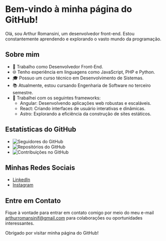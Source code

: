 # Bem-vindo à minha página do GitHub!

Olá, sou Arthur Romansini, um desenvolvedor front-end. Estou constantemente aprendendo e explorando o vasto mundo da programação.

## Sobre mim

- 💼 Trabalho como Desenvolvedor Front-End.
- 🌐 Tenho experiência em linguagens como JavaScript, PHP e Python.
- 🎓 Possuo um curso técnico em Desenvolvimento de Sistemas.
- 📚 Atualmente, estou cursando Engenharia de Software no terceiro semestre.
- 🚀 Trabalhei com os seguintes frameworks:
  - Angular: Desenvolvendo aplicações web robustas e escaláveis.
  - React: Criando interfaces de usuário interativas e dinâmicas.
  - Astro: Explorando a eficiência da construção de sites estáticos.
 
## Estatísticas do GitHub

- ![Seguidores do GitHub](https://img.shields.io/github/followers/seu-usuario?style=social)
- ![Repositórios do GitHub](https://img.shields.io/github/repos/seu-usuario?style=social)
- ![Contribuições no GitHub](https://img.shields.io/github/commit-activity/y/seu-usuario/seu-repositorio?label=Contribui%C3%A7%C3%B5es%20no%20%C3%9Altimo%20Ano)

## Minhas Redes Sociais

- [LinkedIn](https://www.linkedin.com/in/arthur-romansini-7822611a0/)
- [Instagram](https://www.instagram.com/arthur_romansini/)

## Entre em Contato

Fique à vontade para entrar em contato comigo por meio do meu e-mail [arthurromansinif@gmail.com](mailto:arthurromansinif@gmail.com) para colaborações ou oportunidades interessantes.

Obrigado por visitar minha página do GitHub!
